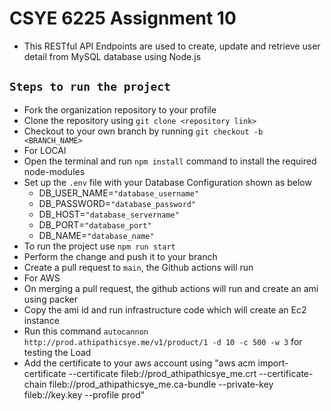 # CSYE 6225 Assignment 10

- This RESTful API Endpoints are used to create, update and retrieve user detail from MySQL database using Node.js

## `Steps to run the project`

- Fork the organization repository to your profile
- Clone the repository using `git clone <repository link>`
- Checkout to your own branch by running `git checkout -b <BRANCH_NAME>`
- For LOCAl
- Open the terminal and run `npm install` command to install the required node-modules
- Set up the `.env` file with your Database Configuration shown as below
  - DB_USER_NAME=`"database_username"`
  - DB_PASSWORD=`"database_password"`
  - DB_HOST=`"database_servername"`
  - DB_PORT=`"database_port"`
  - DB_NAME=`"database_name"`
- To run the project use `npm run start`
- Perform the change and push it to your branch
- Create a pull request to `main`, the Github actions will run
- For AWS
- On merging a pull request, the github actions will run and create an ami using packer
- Copy the ami id and run infrastructure code which will create an Ec2 instance
- Run this command `autocannon http://prod.athipathicsye.me/v1/product/1 -d 10 -c 500 -w 3` for testing the Load 
- Add the certificate to your aws account using "aws acm import-certificate --certificate fileb://prod_athipathicsye_me.crt --certificate-chain fileb://prod_athipathicsye_me.ca-bundle --private-key fileb://key.key --profile prod"
